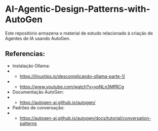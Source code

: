 # AI-Agentic-Design-Patterns-with-AutoGen

Este repositório armazena o material de estudo relacionado à criação de Agentes de IA usando AutoGen.

## Referencias:
- Instalação Ollama: 
- - https://linuxtips.io/descomplicando-ollama-parte-1/
- - https://www.youtube.com/watch?v=ypNLn3MfRCg
- Documentação AutoGen:
- - https://autogen-ai.github.io/autogen/
- Padrões de conversação:
- - https://autogen-ai.github.io/autogen/docs/tutorial/conversation-patterns


